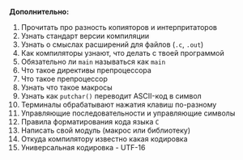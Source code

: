 __Дополнительно:__
1. Прочитать про разность копияторов и интерпритаторов
2. Узнать стандарт версии компиляции
3. Узнать о смыслах расширений для файлов (`.c`, `.out`)
4. Как компиляторы узнают, что делать с твоей программой
5. Обязательно ли `main` называться как `main`
6. Что такое директивы препроцессора
7. Что такое препроцессор
8. Узнать что такое макросы
9. Узнать как `putchar()` переводит ASCII-код в символ
10. Терминалы обрабатывают нажатия клавиш по-разному
11. Управляющие последовательности и управляющие символы
12. Правила форматирования кода языка `C`
13. Написать свой модуль (макрос или библиотеку)
14. Откуда компилятору известно какая кодировка
15. Универсальная кодировка - UTF-16